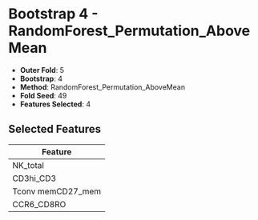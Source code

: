 # Bootstrap 4 - RandomForest_Permutation_AboveMean

- **Outer Fold**: 5
- **Bootstrap**: 4
- **Method**: RandomForest_Permutation_AboveMean
- **Fold Seed**: 49
- **Features Selected**: 4

## Selected Features

| Feature |
|---------|
| NK_total |
| CD3hi_CD3 |
| Tconv memCD27_mem |
| CCR6_CD8RO |

